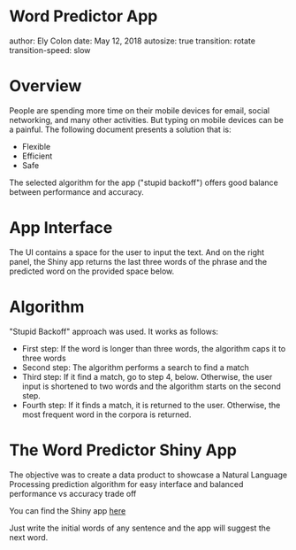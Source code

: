 Word Predictor App
========================================================
author: Ely Colon
date: May 12, 2018
autosize: true
transition: rotate
transition-speed: slow

Overview
========================================================
People are spending more time on their mobile devices for email, social networking, and many other activities. But typing on mobile devices can be a painful. The following document presents a solution that is: 

- Flexible
- Efficient
- Safe

The selected algorithm for the app ("stupid backoff") offers good balance between performance and accuracy.

App Interface
========================================================

The UI contains a space for the user to input the text. And on the right panel, the Shiny app returns the last three words of the phrase and the predicted word on the provided space below.

Algorithm 
========================================================

"Stupid Backoff" approach was used. It works as follows:

- First step: If the word is longer than three words, the algorithm caps it to three words 
- Second step:  The algorithm performs a search to find a match
- Third step: If it find a match, go to step 4, below. Otherwise, the user input is shortened to two words and the algorithm starts on the second step.
- Fourth step: If it finds a match, it is returned to the user. Otherwise, the most frequent word in the corpora is returned.

The Word Predictor Shiny App
========================================================

The objective was to create a data product to showcase a Natural Language Processing prediction algorithm for easy interface and balanced performance vs accuracy trade off

You can find the Shiny app [here](https://ely-xavier.shinyapps.io/shiny_word_predictor/)

Just write the initial words of any sentence and the app will suggest the next word.
